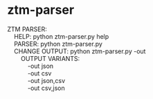 # ztm-parser

ZTM PARSER: <br/>
&nbsp;&nbsp;&nbsp;&nbsp;HELP: python ztm-parser.py help <br/>
&nbsp;&nbsp;&nbsp;&nbsp;PARSER: python ztm-parser.py <FILEPATH> <br/>
&nbsp;&nbsp;&nbsp;&nbsp;CHANGE OUTPUT: python ztm-parser.py <FILEPATH> -out <OUTPUT VARIANTS> <br/>
&nbsp;&nbsp;&nbsp;&nbsp;&nbsp;&nbsp;&nbsp;&nbsp;OUTPUT VARIANTS: <br/>
&nbsp;&nbsp;&nbsp;&nbsp;&nbsp;&nbsp;&nbsp;&nbsp;&nbsp;&nbsp;&nbsp;&nbsp;-out json <br/>
&nbsp;&nbsp;&nbsp;&nbsp;&nbsp;&nbsp;&nbsp;&nbsp;&nbsp;&nbsp;&nbsp;&nbsp;-out csv <br/>
&nbsp;&nbsp;&nbsp;&nbsp;&nbsp;&nbsp;&nbsp;&nbsp;&nbsp;&nbsp;&nbsp;&nbsp;-out json,csv <br/>
&nbsp;&nbsp;&nbsp;&nbsp;&nbsp;&nbsp;&nbsp;&nbsp;&nbsp;&nbsp;&nbsp;&nbsp;-out csv,json <br/>
